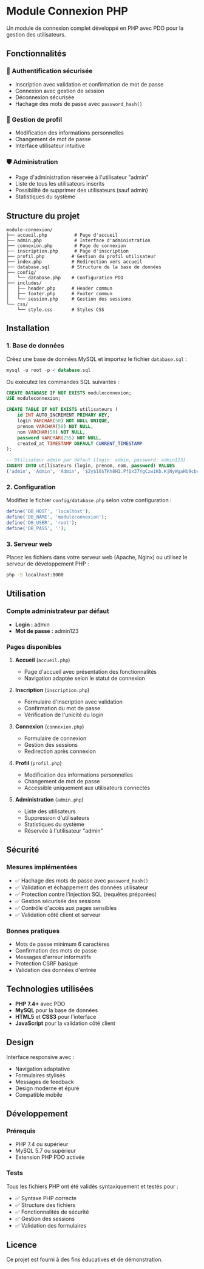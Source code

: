 # Module Connexion PHP

Un module de connexion complet développé en PHP avec PDO pour la gestion des utilisateurs.

## Fonctionnalités

### 🔐 Authentification sécurisée
- Inscription avec validation et confirmation de mot de passe
- Connexion avec gestion de session
- Déconnexion sécurisée
- Hachage des mots de passe avec `password_hash()`

### 👤 Gestion de profil
- Modification des informations personnelles
- Changement de mot de passe
- Interface utilisateur intuitive

### 🛡️ Administration
- Page d'administration réservée à l'utilisateur "admin"
- Liste de tous les utilisateurs inscrits
- Possibilité de supprimer des utilisateurs (sauf admin)
- Statistiques du système

## Structure du projet

```
module-connexion/
├── accueil.php          # Page d'accueil
├── admin.php            # Interface d'administration
├── connexion.php        # Page de connexion
├── inscription.php      # Page d'inscription
├── profil.php          # Gestion du profil utilisateur
├── index.php           # Redirection vers accueil
├── database.sql        # Structure de la base de données
├── config/
│   └── database.php    # Configuration PDO
├── includes/
│   ├── header.php      # Header commun
│   ├── footer.php      # Footer commun
│   └── session.php     # Gestion des sessions
└── css/
    └── style.css       # Styles CSS
```

## Installation

### 1. Base de données
Créez une base de données MySQL et importez le fichier `database.sql` :

```sql
mysql -u root -p < database.sql
```

Ou exécutez les commandes SQL suivantes :

```sql
CREATE DATABASE IF NOT EXISTS moduleconnexion;
USE moduleconnexion;

CREATE TABLE IF NOT EXISTS utilisateurs (
    id INT AUTO_INCREMENT PRIMARY KEY,
    login VARCHAR(50) NOT NULL UNIQUE,
    prenom VARCHAR(50) NOT NULL,
    nom VARCHAR(50) NOT NULL,
    password VARCHAR(255) NOT NULL,
    created_at TIMESTAMP DEFAULT CURRENT_TIMESTAMP
);

-- Utilisateur admin par défaut (login: admin, password: admin123)
INSERT INTO utilisateurs (login, prenom, nom, password) VALUES 
('admin', 'Admin', 'Admin', '$2y$10$TKh8H1.PfQx37YgCzwiKb.KjNyWgaHb9cbcoQgdIVFlYg7B77UdFm');
```

### 2. Configuration
Modifiez le fichier `config/database.php` selon votre configuration :

```php
define('DB_HOST', 'localhost');
define('DB_NAME', 'moduleconnexion');
define('DB_USER', 'root');
define('DB_PASS', '');
```

### 3. Serveur web
Placez les fichiers dans votre serveur web (Apache, Nginx) ou utilisez le serveur de développement PHP :

```bash
php -S localhost:8000
```

## Utilisation

### Compte administrateur par défaut
- **Login :** admin
- **Mot de passe :** admin123

### Pages disponibles

1. **Accueil** (`accueil.php`)
   - Page d'accueil avec présentation des fonctionnalités
   - Navigation adaptée selon le statut de connexion

2. **Inscription** (`inscription.php`)
   - Formulaire d'inscription avec validation
   - Confirmation du mot de passe
   - Vérification de l'unicité du login

3. **Connexion** (`connexion.php`)
   - Formulaire de connexion
   - Gestion des sessions
   - Redirection après connexion

4. **Profil** (`profil.php`)
   - Modification des informations personnelles
   - Changement de mot de passe
   - Accessible uniquement aux utilisateurs connectés

5. **Administration** (`admin.php`)
   - Liste des utilisateurs
   - Suppression d'utilisateurs
   - Statistiques du système
   - Réservée à l'utilisateur "admin"

## Sécurité

### Mesures implémentées
- ✅ Hachage des mots de passe avec `password_hash()`
- ✅ Validation et échappement des données utilisateur
- ✅ Protection contre l'injection SQL (requêtes préparées)
- ✅ Gestion sécurisée des sessions
- ✅ Contrôle d'accès aux pages sensibles
- ✅ Validation côté client et serveur

### Bonnes pratiques
- Mots de passe minimum 6 caractères
- Confirmation des mots de passe
- Messages d'erreur informatifs
- Protection CSRF basique
- Validation des données d'entrée

## Technologies utilisées

- **PHP 7.4+** avec PDO
- **MySQL** pour la base de données
- **HTML5** et **CSS3** pour l'interface
- **JavaScript** pour la validation côté client

## Design

Interface responsive avec :
- Navigation adaptative
- Formulaires stylisés
- Messages de feedback
- Design moderne et épuré
- Compatible mobile

## Développement

### Prérequis
- PHP 7.4 ou supérieur
- MySQL 5.7 ou supérieur
- Extension PHP PDO activée

### Tests
Tous les fichiers PHP ont été validés syntaxiquement et testés pour :
- ✅ Syntaxe PHP correcte
- ✅ Structure des fichiers
- ✅ Fonctionnalités de sécurité
- ✅ Gestion des sessions
- ✅ Validation des formulaires

## Licence

Ce projet est fourni à des fins éducatives et de démonstration.